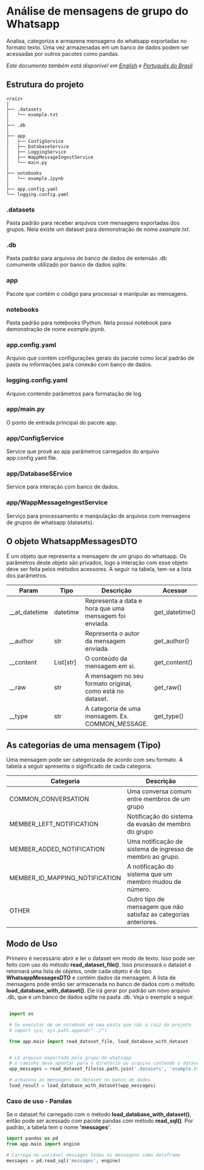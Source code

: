 # Análise de mensagens de grupo do Whatsapp
Analisa, categoriza e armazena mensagens do whatsapp exportadas no formato texto. Uma vez armazenadas em um banco de dados podem ser acessadas por outros pacotes como pandas.

_Este documento também está disponível em [English](readme.md) e [Português do Brasil](readme.pt.md)_

## Estrutura do projeto
```
<raíz>
│
├── .datasets
│   └── example.txt
│
├── .db
│
├── app
│   ├── ConfigService
│   ├── DatabaseService
│   ├── LoggingService
│   ├── WappMessageIngestService
│   └── main.py
│
├── notebooks
│   └── example.ipynb
│
├── app.config.yaml
└── logging.config.yaml
```

### .datasets
  Pasta padrão para receber arquivos com mensagens exportadas dos grupos. Nela existe um dataset para demonstração de nome _example.txt_.

### .db 
  Pasta padrão para arquivos de banco de dados de extensão .db comumente utilizado por banco de dados sqlite.

### app
  Pacote que contém o código para processar e manipular as mensagens.

### notebooks 
  Pasta padrão para notebooks IPython. Nela possui notebook para demonstração de nome _example.ipynb_.

### app.config.yaml
  Arquivo que contém configurações gerais do pacote como local padrão de pasta ou informações para conexão com banco de dados. 

### logging.config.yaml
  Arquivo contendo parâmetros para formatação de log.

### app/main.py
  O ponto de entrada principal do pacote app.

### app/ConfigService
  Service que provê ao app parâmetros carregados do arquivo app.config.yaml file.

### app/DatabaseSErvice
  Service para interação com banco de dados.

### app/WappMessageIngestService
  Serviço para processamento e manipulação de arquivos com mensagens de grupos de whatsapp (datasets).

## O objeto WhatsappMessagesDTO
  É um objeto que representa a mensagem de um grupo do whatsapp. Os parâmetros deste objeto são privados, logo a interação com esse objeto deve ser feita pelos métodos acessores. A seguir na tabela, tem-se a lista dos parâmetros.

  | Param | Tipo | Descrição | Acessor |
  | ---- | ----- | --- | --- |
  | __at_datetime | datetime | Representa a data e hora que uma mensagem foi enviada. | get_datetime() |
  | __author | str | Representa o autor da mensagem enviada. | get_author() |
  | __content | List[str] | O conteúdo da mensagem em si. | get_content() |
  | __raw | str | A mensagem no seu formato original, como está no dataset. | get_raw() |
  | __type | str | A categoria de uma mensagem. Ex. COMMON_MESSAGE.| get_type() |

## As categorias de uma mensagem (Tipo)
  Uma mensagem pode ser categorizada de acordo com seu formato. A tabela a seguir apresenta o significado de cada categoria.

  | Categoria | Descrição |
  | --- | --- |
  | COMMON_CONVERSATION | Uma conversa comum entre membros de um grupo |
  | MEMBER_LEFT_NOTIFICATION | Notificação do sistema da evasão de membro do grupo | 
  | MEMBER_ADDED_NOTIFICATION | Uma notificação de sistema de ingresso de membro ao grupo. | 
  | MEMBER_ID_MAPPING_NOTIFICATION | A notificação do sistema que um membro mudou de número. | 
  | OTHER | Outro tipo de mensagem que não satisfaz as categorias anteriores. |


## Modo de Uso

  Primeiro é necessário abrir e ler o dataset em modo de texto. Isso pode ser feito com uso do método __read_dataset_file()__. Isso processará o dataset e retornará uma lista de objetos, onde cada objeto é do tipo __WhatsappMessagesDTO__ e contém dados da mensagem. A lista de mensagens pode então ser armazenada no banco de dados com o método __load_database_with_dataset()__. Ele irá gerar por padrão um novo arquivo .db, que é um banco de dados sqlite na pasta .db. Veja o exemplo a seguir.
 
 ```python
  
  import os

  # Se executar de um notebook em uma pasta que não a raíz do projeto   descomente a próxima linha
  # import sys; sys.path.append("../")

  from app.main import read_dataset_file, load_database_with_dataset


  # Lê arquivo exportado pelo grupo de whatsapp
  # o caminho deve apontar para o diretório ou arquivo contendo o dataset
  wpp_messages = read_dataset_file(os.path.join('.datasets', 'example.txt'))

  # armazena as mensagens do dataset no banco de dados
  load_result = load_database_with_dataset(wpp_messages)
 ```
  ### Caso de uso - Pandas
  Se o dataset foi carregado com o método __load_database_with_dataset()__, então pode ser acessado com pacote pandas com método __read_sql()__. Por padrão, a tabela tem o nome __'messages'__.

  ```python 
  import pandas as pd
  from app.main import engine
  
  # Carrega na variável messages todas as mensagens como dataframe
  messages = pd.read_sql('messages', engine)

  ```